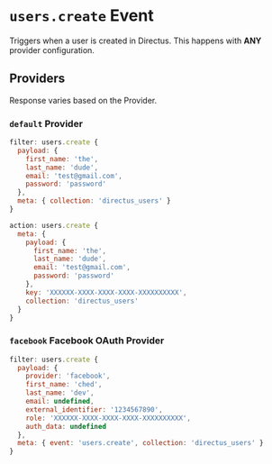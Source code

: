 # `users.create` Event

Triggers when a user is created in Directus. This happens with **ANY** provider configuration.

## Providers

Response varies based on the Provider.

### `default` Provider

```js
filter: users.create {
  payload: {
    first_name: 'the',
    last_name: 'dude',
    email: 'test@gmail.com',
    password: 'password'
  },
  meta: { collection: 'directus_users' }
}
```

```js
action: users.create {
  meta: {
    payload: {
      first_name: 'the',
      last_name: 'dude',
      email: 'test@gmail.com',
      password: 'password'
    },
    key: 'XXXXXX-XXXX-XXXX-XXXX-XXXXXXXXXX',
    collection: 'directus_users'
  }
}
```

### `facebook` Facebook OAuth Provider

```js
filter: users.create {
  payload: {
    provider: 'facebook',
    first_name: 'ched',
    last_name: 'dev',
    email: undefined,
    external_identifier: '1234567890',
    role: 'XXXXXX-XXXX-XXXX-XXXX-XXXXXXXXXX',
    auth_data: undefined
  },
  meta: { event: 'users.create', collection: 'directus_users' }
}
```